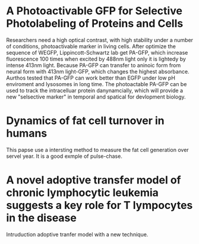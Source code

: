 # A Photoactivable GFP for Selective Photolabeling of Proteins and Cells
Researchers need a high optical contrast, with high stability under a
number of conditions, photoactivable marker in living cells.
After optimize the sequence of WEGFP, Lippincott-Schwartz lab get PA-GFP, 
which increase fluorescence 100 times when excited by 488nm light only it
is lightedy by intense 413nm light. Because PA-GFP can transfer to aninoic
form from neural form with 413nm light-GFP, which changes the highest
absorbance. Aurthos tested that PA-GFP can work better than EGFP under low
pH enviroment and lysosomes in long time. The photoactable PA-GFP can be
used to track the intracelluar protein danynamcially, which will provide a
new "selsective marker" in temporal and spatical for devlopment biology.

# Dynamics of fat cell turnover in humans
This papse use a intersting method to measure the fat cell generation over
servel year. It is a good exmple of pulse-chase.

# A novel adoptive transfer model of chronic lymphocytic leukemia suggests a key role for T lympocytes in the disease

Intruduction adoptive tranfer model with a new technique.
